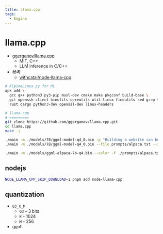 ```yaml
---
title: llama.cpp
tags:
  - Engine
---
```


# llama.cpp

- [ggerganov/llama.cpp](https://github.com/ggerganov/llama.cpp)
  - MIT, C++
  - LLM inference in C/C++
- 参考
  - [withcatai/node-llama-cpp](https://github.com/withcatai/node-llama-cpp)

```bash
# AlpineLinux py for ML
apk add \
  gcc g++ python3 py3-pip musl-dev cmake make pkgconf build-base \
  git openssh-client binutils coreutils util-linux findutils sed grep tar wget curl neofetch \
  rust cargo python3-dev openssl-dev linux-headers

# llama.cpp
# =========
git clone https://github.com/ggerganov/llama.cpp.git
cd llama.cpp
make -j

./main -m ./models/7B/ggml-model-q4_0.bin -p "Building a website can be done in 10 simple steps:" -n 512
./main -m ./models/7B/ggml-model-q4_0.bin --file prompts/alpaca.txt --instruct --ctx_size 2048 --keep -1

./main -m ./models/ggml-alpaca-7b-q4.bin --color -f ./prompts/alpaca.txt -ins -b 256 --top_k 10000 --temp 0.2 --repeat_penalty 1 -t 7
```

## nodejs

```bash
NODE_LLAMA_CPP_SKIP_DOWNLOAD=1 pnpm add node-llama-cpp
```

## quantization

- `Q3_K_M`
  - `Q3` - 3 bits
  - `K` - 1024
  - `M` - 256
- gguf
